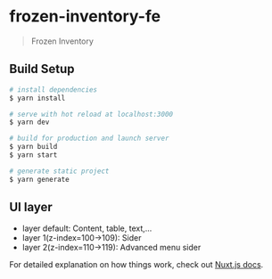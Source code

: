 # frozen-inventory-fe

> Frozen Inventory

## Build Setup

```bash
# install dependencies
$ yarn install

# serve with hot reload at localhost:3000
$ yarn dev

# build for production and launch server
$ yarn build
$ yarn start

# generate static project
$ yarn generate
```

## UI layer

- layer default: Content, table, text,...
- layer 1(z-index=100->109): Sider
- layer 2(z-index=110->119): Advanced menu sider

For detailed explanation on how things work, check out [Nuxt.js docs](https://nuxtjs.org).
